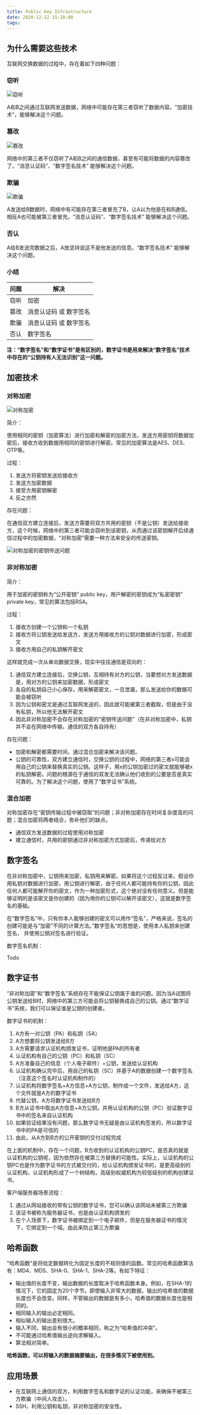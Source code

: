 ```yaml
---
title: Public Key Infrastructure
date: 2020-12-22 15:28:08
tags:
---
```


## 为什么需要这些技术

互联网交换数据的过程中，存在着如下四种问题：

### 窃听

![窃听](窃听.png)

A和B之间通过互联网发送数据，网络中可能存在第三者窃听了数据内容。“加密技术”，能够解决这个问题。

### 篡改

![篡改](篡改.png)

网络中的第三者不仅窃听了A和B之间的通信数据，甚至有可能将数据的内容篡改了。“消息认证码”、“数字签名技术” 能够解决这个问题。

### 欺骗

![欺骗](欺骗.png)

A发送给B数据时，网络中有可能存在第三者冒充了B，让A以为他是在和B通信。相反A也可能被第三者冒充。“消息认证码”、“数字签名技术” 能够解决这个问题。

### 否认

A给B发送完数据之后，A放坚持说这不是他发送的信息。“数字签名技术” 能够解决这个问题。

### 小结

| 问题 | 解决                   |
| ---- | ---------------------- |
| 窃听 | 加密                   |
| 篡改 | 消息认证码 或 数字签名 |
| 欺骗 | 消息认证码 或 数字签名 |
| 否认 | 数字签名               |

**注：“数字签名”和“数字证书”是有区别的，数字证书是用来解决“数字签名”技术中存在的“公钥持有人无法识别”这一问题。**

## 加密技术

### 对称加密

![对称加密](对称加密.png)

简介：

使用相同的密钥（加密算法）进行加密和解密的加密方法，发送方用密钥将数据加密后，接收方收到数据用相同的密钥进行解密。常见的加密算法是AES、DES、OTP等。

过程：

1. 发送方将密钥发送给接收方
2. 发送方加密数据
3. 接受方用密钥解密
4. 反之亦然

存在问题：

在通信双方建立连接后，发送方需要将双方共用的密钥（不是公钥）发送给接收方，这个时候，网络中的第三者可能会窃听到该密钥，从而通过该密钥解开后续通信过程中的加密数据，“对称加密”需要一种方法来安全的传送密钥。

![对称加密的密钥传送问题](对称加密的密钥传送问题.png)

### 非对称加密

简介：

用于加密的密钥称为“公开密钥” public key，用户解密的密钥成为“私密密钥” private key，常见的算法包括RSA。

过程：

1. 接收方创建一个公钥和一个私钥
2. 接收方将公钥发送给发送方，发送方用接收方的公钥对数据进行加密，形成密文
3. 接收方用自己的私钥解开密文

这样就完成一次从单向数据交换，现实中往往通信是双向的：

1. 通信双方建立连接后，交换公钥，互相持有对方的公钥，当要想对方发送数据是，用对方的公钥来加密数据，形成密文
2. 各自的私钥自己小心保存，用来解密密文，一旦泄漏，那么发送给你的数据可能会被窃听
3. 因为公钥和密文是通过互联网发送的，因此就可能被第三者截取，但是由于没有私钥，所以他无法解开密文
4. 因此非对称加密不会存在对称加密的“密钥传送问题”（在非对称加密中，私钥并不会在网络中传输，通信的双方各自持有）

存在问题：

- 加密和解密都需要时间，通过混合加密来解决该问题。
- 公钥的可靠性，双方建立通信时，交换公钥的过程中，网络的第三者x可能会用自己的公钥来替换真实的公钥。这样子，用x的公钥加密过的密文就能够被x的私钥解密。问题的根源在于通信的双发无法确认他们收到的公要是否是真实可靠的。为了解决这个问题，使用了“数字证书”系统。

### 混合加密

对称加密存在“密钥传输过程中被窃取”的问题；非对称加密存在时间复杂度高的问题；混合加密将两者结合，弥补他们的缺点。

- 通信双方发送数据的过程使用对称加密
- 建立通信时，共用的密钥通过非对称加密方式加密后，传递给对方

## 数字签名

在非对称加密中，公钥用来加密，私钥用来解密。如果将这个过程反过来，假设你用私钥对数据进行加密，用公钥进行解密，由于任何人都可能持有你的公钥，因此任何人都可能解开你的密文，作为一种加密形式，这个绝对没有任何意义。但是能够证明的是该密文是你创建的（因为用你的公钥可以解开该密文），这就是数字签名的基础。

在“数字签名”中，只有你本人能够创建的密文可以用作“签名”，严格来说，签名的创建可能是与“加密”不同的计算方法。”数字签名“的思想是，使用本人私钥来创建签名， 并使用公钥对签名进行验证。

数字签名机制：

Todo

## 数字证书

“非对称加密”和“数字签名”系统存在不能保证公钥属于谁的问题。因为当A试图将公钥发送给B时，网络中的第三方可能会将公钥替换成自己的公钥。通过“数字证书”系统，我们可以保证谁是公钥的创建者。

数字证书的机制：

1. A方有一对公钥（PA）和私钥（SA）
2. A方想要将公钥发送给B方
3. A方需要请求认证机构颁发证书，证明他是PA的所有者
4. 认证机构有自己的公钥（PC）和私钥（SC）
5. A方准备自己的信息（个人电子邮件）+公钥，发送给认证机构
6. 认证机构确认完毕后，用自己的私钥（SC）并基于A的数据创建一个数字签名（注意这个签名时认证机构制作的）
7. 认证机构将数字签名+A方信息+A方公钥，制作成一个文件，发送给A方，这个文件就是A方的数字证书
8. 代替公钥，A方将数字证书发送给B方
9. B方从证书中取出A方信息+A方公钥，并用认证机构的公钥（PC）验证数字证书中的签名来自认证机构
10. 如果验证结果没有问题，那么数字证书无疑是由认证机构签发的，所以数字证书中的PA是可信的
11. 由此，从A方到B方的公开密钥的交付过程完成

在上面的机制中，存在一个问题，B方收到的认证机构的公钥PC，是否真的就是认证机构的公钥呢，因为依然存在被第三方替换的可能性。实际上，认证机构的公钥PC也是作为数字证书的方式被交付的，给认证机构颁发证书的，是更高级别的认证机构，认证机构形成了一个树结构，高级别权威机构为较低级别的机构创建证书。

客户端服务器场景流程：

1. 通过从网站接收的带有公钥的数字证书，您可以确认该网站未被第三方欺骗
2. 该证书被称为服务器证书，也是由认证机构颁发的
3. 在个人场景下，数字证书被绑定到一个电子邮件，但是在服务器证书的情况下，它绑定到一个域。由此来防止第三方欺骗

## 哈希函数

"哈希函数"是将给定数据转化为固定长度的不规则值的函数。常见的哈希函数算法有：MD4、MD5、SHA-0、SHA-1、SHA-2等。有如下特征：

- 输出值的长度不变，输出数据的长度取决于哈希函数本身。例如，在SHA-1的情况下，它的固定为20个字节。即使输入非常大的数据，输出的哈希值的数据长度也不会改变。同样，不管输出的数据是有多小，哈希值的数据长度也是相同的。
- 相同输入的输出必定相同。
- 相似输入的输出差别很大。
- 输入不同，输出会有很小的概率相同，称之为“哈希值的冲突”。
- 不可能通过哈希值输出逆向求解输入。
- 算法相对简单。

**哈希函数，可以将输入的数据摘要输出，在很多情况下被使用到。**

## 应用场景

- 在互联网上通信的双方，利用数字签名和数字证的认证功能，来确保不被第三方欺骗（中间人攻击）。
- SSH，利用公钥和私钥，非对称加密的安全性。
